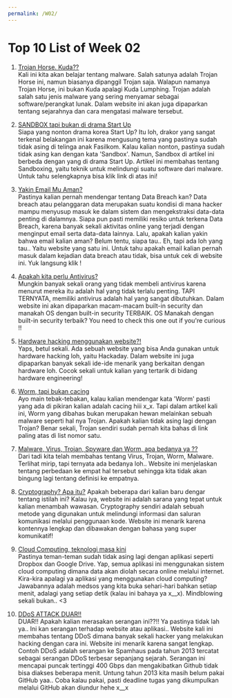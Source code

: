 ```yaml
---
permalink: /W02/
---
```


# Top 10 List of Week 02
1. [Trojan Horse. Kuda??](https://gudangssl.id/apa-itu-trojan-horse-dan-bahayanya/)<br>
Kali ini kita akan belajar tentang malware. Salah satunya adalah Trojan Horse ini, namun biasanya dipanggil Trojan saja. Walapun namanya Trojan Horse, ini bukan Kuda apalagi Kuda Lumphing. Trojan adalah salah satu jenis malware yang sering menyamar sebagai software/perangkat lunak. Dalam website ini akan juga dipaparkan tentang sejarahnya dan cara mengatasi malware tersebut. 

2. [SANDBOX tapi bukan di drama Start Up](https://techterms.com/definition/sandboxing)<br>
Siapa yang nonton drama korea Start Up? Itu loh, drakor yang sangat terkenal belakangan ini karena mengusung tema yang pastinya sudah tidak asing di telinga anak Fasilkom. Kalau kalian nonton, pastinya sudah tidak asing kan dengan kata 'Sandbox'. Namun, Sandbox di artikel ini berbeda dengan yang di drama Start Up. Artikel ini membahas tentang Sandboxing, yaitu teknik untuk melindungi suatu software dari malware. Untuk tahu selengkapnya bisa klik link di atas ini! 

3. [Yakin Email Mu Aman?](monitor.firefox.com)<br>
Pastinya kalian pernah mendengar tentang Data Breach kan? Data breach atau pelanggaran data merupakan suatu kondisi di mana hacker mampu menyusup masuk ke dalam sistem dan mengekstraksi data-data penting di dalamnya. Siapa pun pasti memiliki resiko untuk terkena Data Breach, karena banyak sekali aktivitas online yang terjadi dengan menginput email serta data-data lainnya. 
Lalu, apakah kalian yakin bahwa email kalian aman? Belum tentu, siapa tau..
Eh, tapi ada loh yang tau.. Yaitu website yang satu ini. Untuk tahu apakah email kalian pernah masuk dalam kejadian data breach atau tidak, bisa untuk cek di website ini. Yuk langsung klik !


4. [Apakah kita perlu Antivirus?](https://www.pcmag.com/opinions/do-you-really-need-to-buy-antivirus-or-vpn-anymore)<br>
Mungkin banyak sekali orang yang tidak membeli antivirus karena menurut mereka itu adalah hal yang tidak terlalu penting. TAPI TERNYATA, memiliki antivirus adalah hal yang sangat dibutuhkan. Dalam website ini akan dipaparkan macam-macam built-in security dan manakah OS dengan built-in security TERBAIK. OS Manakah dengan built-in security terbaik? You need to check this one out if you're curious !!

5. [Hardware hacking menggunakan website?!](https://hackaday.com/)<br>
Yaps, betul sekali. Ada sebuah website yang bisa Anda gunakan untuk hardware hacking loh, yaitu Hackaday. Dalam website ini juga dipaparkan banyak sekali ide-ide menarik yang berkaitan dengan hardware loh. Cocok sekali untuk kalian yang tertarik di bidang hardware engineering!

6. [Worm, tapi bukan cacing](https://blog.malwarebytes.com/threats/worm/)<br>
Ayo main tebak-tebakan, kalau kalian mendengar kata 'Worm' pasti yang ada di pikiran kalian adalah cacing hiii x_x. Tapi dalam artikel kali ini, Worm yang dibahas bukan merupakan hewan melainkan sebuah malware seperti hal nya Trojan. Apakah kalian tidak asing lagi dengan Trojan? Benar sekali, Trojan sendiri sudah pernah kita bahas di link paling atas di list nomor satu. 

7. [Malware, Virus, Trojan, Spyware dan Worm, apa bedanya ya ?? ](https://idcloudhost.com/mengenal-perbedaan-malware-virus-trojan-spyware-dan-worm/)<br>
Dari tadi kita telah membahas tentang Virus, Trojan, Worm, Malware. Terlihat mirip, tapi ternyata ada bedanya loh.. Website ini menjelaskan tentang perbedaan ke empat hal tersebut sehingga kita tidak akan bingung lagi tentang definisi ke empatnya. 

8. [Cryptography? Apa itu?](https://medium.com/@emilywilliams_43022/cryptography-101-symmetric-encryption-444aac6bb7a3)
Apakah beberapa dari kalian baru dengar tentang istilah ini? Kalau iya, website ini adalah sarana yang tepat untuk kalian menambah wawasan. Cryptography sendiri adalah sebuah metode yang digunakan untuk melindungi informasi dan saluran komunikasi melalui penggunaan kode. Website ini menarik karena kontennya lengkap dan dibawakan dengan bahasa yang super komunikatif! 

9. [Cloud Computing, teknologi masa kini](https://idcloudhost.com/mengenal-apa-itu-cloud-computing-defenisi-fungsi-dan-cara-kerja/)<br>
Pastinya teman-teman sudah tidak asing lagi dengan aplikasi seperti Dropbox dan Google Drive. Yap, semua aplikasi ini menggunakan sistem cloud computing dimana data akan diolah secara online melalui internet. Kira-kira apalagi ya aplikasi yang menggunakan cloud computing? Jawabannya adalah medsos yang kita buka sehari-hari bahkan setiap menit, adalagi yang setiap detik (kalau ini bahaya ya x__x). Mindblowing sekali bukan.. <3

10. [DDoS ATTACK DUAR!!](https://www.niagahoster.co.id/blog/ddos-adalah/)<br>
DUAR!! Apakah kalian merasakan serangan ini??!! Ya pastinya tidak lah ya.. Ini kan serangan terhadap website atau aplikasi.. Website kali ini membahas tentang DDoS dimana banyak sekali hacker yang melakukan hacking dengan cara ini. Website ini menarik karena sangat lengkap. Contoh DDoS adalah serangan ke Spamhaus pada tahun 2013 tercatat sebagai serangan DDoS terbesar sepanjang sejarah. Serangan ini mencapai puncak tertinggi 400 Gbps dan mengakibatkan Github tidak bisa diakses beberapa menit. 
Untung tahun 2013 kita masih belum pakai GitHub yaa.. Coba kalau pakai, pasti deadline tugas yang dikumpulkan melalui GitHub akan diundur hehe x__x



